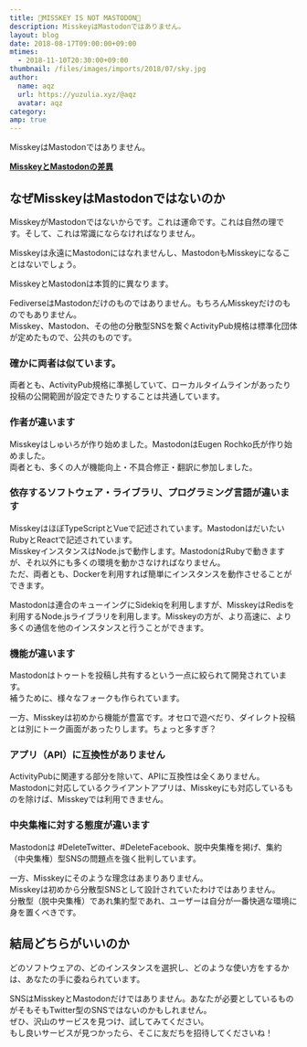```yaml
---
title: 🤜MISSKEY IS NOT MASTODON🤛
description: MisskeyはMastodonではありません。
layout: blog
date: 2018-08-17T09:00:00+09:00
mtimes:
  - 2018-11-10T20:30:00+09:00
thumbnail: /files/images/imports/2018/07/sky.jpg
author:
  name: aqz
  url: https://yuzulia.xyz/@aqz
  avatar: aqz
category: 
amp: true
---
```

MisskeyはMastodonではありません。

[**MisskeyとMastodonの差異**](../../../wiki/culture/softwares/mastodon)

## なぜMisskeyはMastodonではないのか
MisskeyがMastodonではないからです。これは運命です。これは自然の理です。そして、これは常識にならなければなりません。

Misskeyは永遠にMastodonにはなれませんし、MastodonもMisskeyになることはないでしょう。

MisskeyとMastodonは本質的に異なります。

FediverseはMastodonだけのものではありません。もちろんMisskeyだけのものでもありません。  
Misskey、Mastodon、その他の分散型SNSを繋ぐActivityPub規格は標準化団体が定めたもので、公共のものです。

### 確かに両者は似ています。
両者とも、ActivityPub規格に準拠していて、ローカルタイムラインがあったり投稿の公開範囲が設定できたりすることは共通しています。

### 作者が違います
Misskeyはしゅいろが作り始めました。MastodonはEugen Rochko氏が作り始めました。  
両者とも、多くの人が機能向上・不具合修正・翻訳に参加しました。

### 依存するソフトウェア・ライブラリ、プログラミング言語が違います
MisskeyはほぼTypeScriptとVueで記述されています。MastodonはだいたいRubyとReactで記述されています。  
MisskeyインスタンスはNode.jsで動作します。MastodonはRubyで動きますが、それ以外にも多くの環境を動かさなければなりません。  
ただ、両者とも、Dockerを利用すれば簡単にインスタンスを動作させることができます。

Mastodonは連合のキューイングにSidekiqを利用しますが、MisskeyはRedisを利用するNode.jsライブラリを利用します。Misskeyの方が、より高速に、より多くの通信を他のインスタンスと行うことができます。

### 機能が違います
Mastodonはトゥートを投稿し共有するという一点に絞られて開発されています。  
補うために、様々なフォークも作られています。

一方、Misskeyは初めから機能が豊富です。オセロで遊べだり、ダイレクト投稿とは別にトーク画面があったりします。ちょっと多すぎ？

### アプリ（API）に互換性がありません
ActivityPubに関連する部分を除いて、APIに互換性は全くありません。  
Mastodonに対応しているクライアントアプリは、Misskeyにも対応しているものを除けば、Misskeyでは利用できません。

### 中央集権に対する態度が違います
Mastodonは #DeleteTwitter、#DeleteFacebook、脱中央集権を掲げ、集約（中央集権）型SNSの問題点を強く批判しています。

一方、Misskeyにそのような理念はあまりありません。  
Misskeyは初めから分散型SNSとして設計されていたわけではありません。  
分散型（脱中央集権）であれ集約型であれ、ユーザーは自分が一番快適な環境に身を置くべきです。

## 結局どちらがいいのか
どのソフトウェアの、どのインスタンスを選択し、どのような使い方をするかは、あなたの手に委ねられています。

SNSはMisskeyとMastodonだけではありません。あなたが必要としているものがそもそもTwitter型のSNSではないのかもしれません。  
ぜひ、沢山のサービスを見つけ、試してみてください。  
もし良いサービスが見つかったら、そこに友だちを招待してくださいね！
